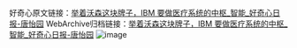 好奇心原文链接：[举着沃森这块牌子，IBM 要做医疗系统的中枢_智能_好奇心日报-唐怡园](https://www.qdaily.com/articles/8462.html)
WebArchive归档链接：[举着沃森这块牌子，IBM 要做医疗系统的中枢_智能_好奇心日报-唐怡园](http://web.archive.org/web/20170501015208/http://www.qdaily.com:80/articles/8462.html)
![image](http://ww3.sinaimg.cn/large/007d5XDply1g3vd8vhg11j30u02sdkhd)